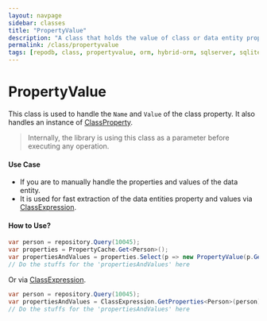 ```yaml
---
layout: navpage
sidebar: classes
title: "PropertyValue"
description: "A class that holds the value of class or data entity property and its values."
permalink: /class/propertyvalue
tags: [repodb, class, propertyvalue, orm, hybrid-orm, sqlserver, sqlite, mysql, postgresql]
---
```


# PropertyValue

This class is used to handle the `Name` and `Value` of the class property. It also handles an instance of [ClassProperty](/class/classproperty).

> Internally, the library is using this class as a parameter before executing any operation.

#### Use Case

- If you are to manually handle the properties and values of the data entity.
- It is used for fast extraction of the data entities property and values via [ClassExpression](/class/classexpression).

#### How to Use?

```csharp
var person = repository.Query(10045);
var properties = PropertyCache.Get<Person>();
var propertiesAndValues = properties.Select(p => new PropertyValue(p.GetMappedName(), p.PropertyInfo.GetValue(person), p));
// Do the stuffs for the 'propertiesAndValues' here
```

Or via [ClassExpression](/class/classexpression).

```csharp
var person = repository.Query(10045);
var propertiesAndValues = ClassExpression.GetProperties<Person>(person);
// Do the stuffs for the 'propertiesAndValues' here
```